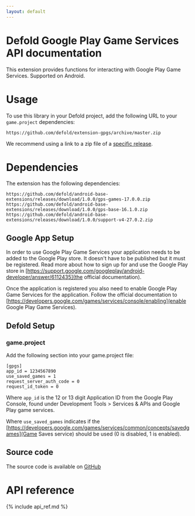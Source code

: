 ```yaml
---
layout: default
---
```


# Defold Google Play Game Services API documentation

This extension provides functions for interacting with Google Play Game Services. Supported on Android.

# Usage
To use this library in your Defold project, add the following URL to your <code class="inline-code-block">game.project</code> dependencies:

    https://github.com/defold/extension-gpgs/archive/master.zip

We recommend using a link to a zip file of a [specific release](https://github.com/defold/extension-gpgs/releases).

# Dependencies

The extension has the following dependencies:

    https://github.com/defold/android-base-extensions/releases/download/1.0.0/gps-games-17.0.0.zip
    https://github.com/defold/android-base-extensions/releases/download/1.0.0/gps-base-16.1.0.zip
    https://github.com/defold/android-base-extensions/releases/download/1.0.0/support-v4-27.0.2.zip

## Google App Setup
In order to use Google Play Game Services your application needs to be added to the Google Play store. It doesn't have to be published but it must be registered. Read more about how to sign up for and use the Google Play store in [https://support.google.com/googleplay/android-developer/answer/6112435](the official documentation).

Once the application is registered you also need to enable Google Play Game Services for the application. Follow the official documentation to [https://developers.google.com/games/services/console/enabling](enable Google Play Game Services).

## Defold Setup

### game.project
Add the following section into your game.project file:

    [gpgs]
    app_id = 1234567890
    use_saved_games = 1
    request_server_auth_code = 0
    request_id_token = 0

Where `app_id` is the 12 or 13 digit Application ID from the Google Play Console, found under Development Tools > Services & APIs and Google Play game services.</p>

Where `use_saved_games` indicates if the [https://developers.google.com/games/services/common/concepts/savedgames](Game Saves service) should be used (0 is disabled, 1 is enabled).</p>


## Source code

The source code is available on [GitHub](https://github.com/defold/extension-gpgs)


# API reference

{% include api_ref.md %}
